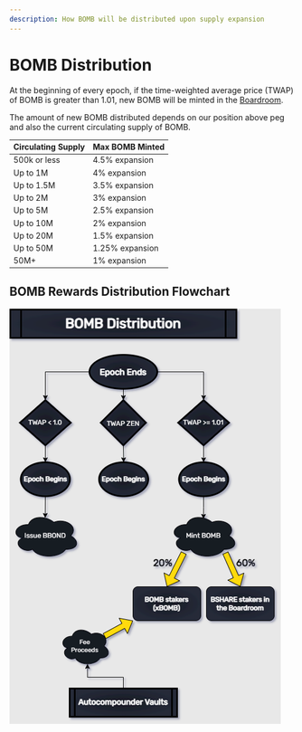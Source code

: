 ```yaml
---
description: How BOMB will be distributed upon supply expansion
---
```


# BOMB Distribution

At the beginning of every epoch, if the time-weighted average price (TWAP) of BOMB is greater than 1.01, new BOMB will be minted in the [Boardroom](boardroom.md).

The amount of new BOMB distributed depends on our position above peg and also the current circulating supply of BOMB.

| Circulating Supply | Max BOMB Minted |
| ------------------ | --------------- |
| 500k or less       | 4.5% expansion  |
| Up to 1M           | 4% expansion    |
| Up to 1.5M         | 3.5% expansion  |
| Up to 2M           | 3% expansion    |
| Up to 5M           | 2.5% expansion  |
| Up to 10M          | 2% expansion    |
| Up to 20M          | 1.5% expansion  |
| Up to 50M          | 1.25% expansion |
| 50M+               | 1% expansion    |

## BOMB Rewards Distribution Flowchart

![A flowchart of how BOMB rewards are distributed throughout the protocol](<../.gitbook/assets/BOMB Protocol Minting Flow.drawio (2).png>)
